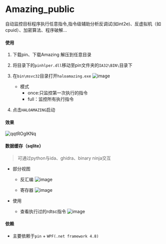 # Amazing_public
自动监控目标程序执行任意指令,指令级辅助分析反调试(如int2e)、反虚拟机（如cpuid）、加密算法、程序破解... 


#### 使用

1. 下载pin、下载Amazing 解压到任意目录
2. 将目录下的`pinhlper.dll`移动至pin文件夹的`IA32\BIN\`目录下
3. 在`bin\msvc32`目录打开`haloamazing.exe`
![image](https://user-images.githubusercontent.com/16742566/87127052-d7020f80-c2bf-11ea-87c5-78da90862201.png)
    - 模式
      - once:只监控第一次执行的指令
      - full：监控所有执行指令
   
4. 点击`HALOAMAZING`启动 


#### 效果


![qqtROglKNq](https://user-images.githubusercontent.com/16742566/87137741-fc971500-c2cf-11ea-8bd7-36c3000a39bf.gif)


#### 数据缓存（sqlite）
> 可通过python与ida、ghidra、binary ninja交互
- 部分视图
    - 反汇编
    ![image](https://user-images.githubusercontent.com/16742566/87556522-555c1880-c6e9-11ea-8cce-621393ad07f5.png)

    - 寄存器
    ![image](https://user-images.githubusercontent.com/16742566/87556773-9f44fe80-c6e9-11ea-89e2-e8af26c0de11.png)

- 使用
    - 查看执行过的rdtsc指令
    ![image](https://user-images.githubusercontent.com/16742566/87668927-a3cbee80-c79f-11ea-8ee7-18f3bbcc9d31.png)


#### 依赖
- 主要依赖于`pin` + `WPF(.net framework 4.8)`
